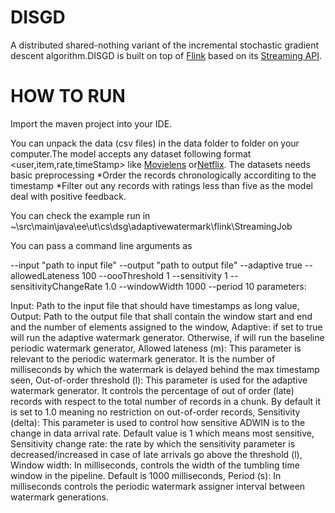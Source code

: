 # DISGD
A distributed shared-nothing variant of the incremental stochastic gradient descent algorithm.DISGD is built on top of [Flink](https://flink.apache.org/) based on its [Streaming API](https://ci.apache.org/projects/flink/flink-docs-stable/dev/datastream_api.html).
# HOW TO RUN
Import the maven project into your IDE.

You can unpack the data (csv files) in the data folder to folder on your computer.The model accepts any dataset following format <user,item,rate,timeStamp> like [Movielens](https://grouplens.org/datasets/movielens/) or[Netflix](https://www.kaggle.com/netflix-inc/netflix-prize-data). The datasets needs basic preprocessing 
*Order the records chronologically accorditing to the timestamp
*Filter out any records with ratings less than five as the model deal with positive feedback.
      

You can check the example run in ~\src\main\java\ee\ut\cs\dsg\adaptivewatermark\flink\StreamingJob

You can pass a command line arguments as

--input "path to input file" --output "path to output file" --adaptive true --allowedLateness 100 --oooThreshold 1 --sensitivity 1 --sensitivityChangeRate 1.0 --windowWidth 1000 --period 10 parameters:

Input: Path to the input file that should have timestamps as long value,
Output: Path to the output file that shall contain the window start and end and the number of elements assigned to the window,
Adaptive: if set to true will run the adaptive watermark generator. Otherwise, if will run the baseline periodic watermark generator,
Allowed lateness (m): This parameter is relevant to the periodic watermark generator. It is the number of milliseconds by which the watermark is delayed behind the max timestamp seen,
Out-of-order threshold (l): This parameter is used for the adaptive watermark generator. It controls the percentage of out of order (late) records with respect to the total number of records in a chunk. By default it is set to 1.0 meaning no restriction on out-of-order records,
Sensitivity (delta): This parameter is used to control how sensitive ADWIN is to the change in data arrival rate. Default value is 1 which means most sensitive,
Sensitivity change rate: the rate by which the sensitivity parameter is decreased/increased in case of late arrivals go above the threshold (l),
Window width: In milliseconds, controls the width of the tumbling time window in the pipeline. Default is 1000 milliseconds,
Period (s): In milliseconds controls the periodic watermark assigner interval between watermark generations.

